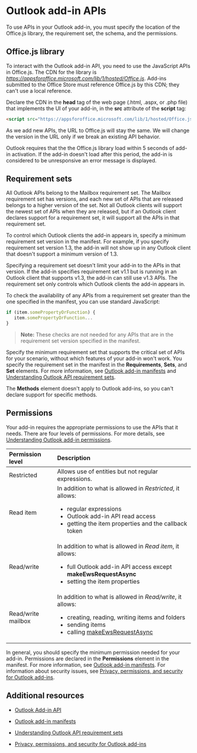 
# Outlook add-in APIs

To use APIs in your Outlook add-in, you must specify the location of the Office.js library, the requirement set, the schema, and the permissions.

## Office.js library

To interact with the Outlook add-in API, you need to use the JavaScript APIs in Office.js. The CDN for the library is  _https://appsforoffice.microsoft.com/lib/1/hosted/Office.js_. Add-ins submitted to the Office Store must reference Office.js by this CDN; they can't use a local reference. 

Declare the CDN in the **head** tag of the web page (.html, .aspx, or .php file) that implements the UI of your add-in, in the **src** attribute of the **script** tag:


```HTML
<script src="https://appsforoffice.microsoft.com/lib/1/hosted/Office.js" type="text/javascript"></script>
```

As we add new APIs, the URL to Office.js will stay the same. We will change the version in the URL only if we break an existing API behavior.

Outlook requires that the the Office.js library load within 5 seconds of add-in activation. If the add-in doesn't load after this period, the add-in is considered to be unresponsive an error message is displayed.


## Requirement sets

All Outlook APIs belong to the Mailbox requirement set. The Mailbox requirement set has versions, and each new set of APIs that are released belongs to a higher version of the set. Not all Outlook clients will support the newest set of APIs when they are released, but if an Outlook client declares support for a requirement set, it will support all the APIs in that requirement set. 

To control which Outlook clients the add-in appears in, specify a minimum requirement set version in the manifest. For example, if you specify requirement set version 1.3, the add-in will not show up in any Outlook client that doesn't support a minimum version of 1.3. 

Specifying a requirement set doesn't limit your add-in to the APIs in that version. If the add-in specifies requirement set v1.1 but is running in an Outlook client that supports v1.3, the add-in can still use v1.3 APIs. The requirement set only controls which Outlook clients the add-in appears in.

To check the availability of any APIs from a requirement set greater than the one specified in the manifest, you can use standard JavaScript:


```js
if (item.somePropertyOrFunction) {
   item.somePropertyOrFunction...  
}
```

> **Note:** These checks are not needed for any APIs that are in the requirement set version specified in the manifest.

Specify the minimum requirement set that supports the critical set of APIs for your scenario, without which features of your add-in won't work. You specify the requirement set in the manifest in the  **Requirements**, **Sets**, and **Set** elements. For more information, see [Outlook add-in manifests](../outlook/manifests/manifests.md) and 
[Understanding Outlook API requirement sets](..\..\reference\outlook\tutorial-api-requirement-sets.md).

The  **Methods** element doesn't apply to Outlook add-ins, so you can't declare support for specific methods.


## Permissions

Your add-in requires the appropriate permissions to use the APIs that it needs. There are four levels of permissions. For more details, see [Understanding Outlook add-in permissions](../outlook/understanding-outlook-add-in-permissions.md).


|**Permission level**|**Description**|
|:-----|:-----|
|Restricted|Allows use of entities but not regular expressions.|
|Read item|In addition to what is allowed in  _Restricted_, it allows:<ul><li>regular expressions</li><li>Outlook add-in API read access</li><li>getting the item properties and the callback token</li></ul>|
|Read/write|In addition to what is allowed in  _Read item_, it allows:<ul><li>full Outlook add-in API access except <b>makeEwsRequestAsync</b></li><li>setting the item properties</li></ul>|
|Read/write mailbox|In addition to what is allowed in  _Read/write_, it allows:<ul><li>creating, reading, writing items and folders</li><li>sending items</li><li>calling [makeEwsRequestAsync](../../reference/outlook/Office.context.mailbox.md#makeewsrequestasyncdata-callback-usercontext)</li></ul>|
In general, you should specify the minimum permission needed for your add-in. Permissions are declared in the  **Permissions** element in the manifest. For more information, see [Outlook add-in manifests](../outlook/manifests/manifests.md). For information about security issues, see [Privacy, permissions, and security for Outlook add-ins](../outlook/../../docs/develop/privacy-and-security.md).


## Additional resources



- [Outlook Add-in API](../../reference/outlook/index.md)
    
- [Outlook add-in manifests](../outlook/manifests/manifests.md)

- [Understanding Outlook API requirement sets](..\..\reference\outlook\tutorial-api-requirement-sets.md)
    
- [Privacy, permissions, and security for Outlook add-ins](../outlook/../../docs/develop/privacy-and-security.md)
    
